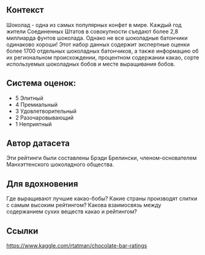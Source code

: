 ## Контекст

Шоколад - одна из самых популярных конфет в мире. Каждый год жители Соединенных Штатов в совокупности съедают более 2,8 миллиарда фунтов шоколада. Однако не все шоколадные батончики одинаково хороши! Этот набор данных содержит экспертные оценки более 1700 отдельных шоколадных батончиков, а также информацию об их региональном происхождении, процентном содержании какао, сорте используемых шоколадных бобов и месте выращивания бобов.

## Система оценок:

* 5 Элитный 
* 4 Премиальный 
* 3 Удовлетворительный 
* 2 Разочаровывающий 
* 1 Неприятный 

## Автор датасета

Эти рейтинги были составлены Брэди Брелински, членом-основателем Манхэттенского шоколадного общества. 

## Для вдохновения

Где выращивают лучшие какао-бобы?
Какие страны производят слитки с самым высоким рейтингом?
Какова взаимосвязь между содержанием сухих веществ какао и рейтингом?

## Ссылки

https://www.kaggle.com/rtatman/chocolate-bar-ratings
